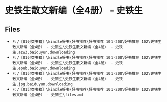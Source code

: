 # 史铁生散文新编（全4册） - 史铁生

## Files

- `F:/【01分类书籍】\kindle好书\好书推荐\好书推荐 101-200\好书推荐 102\史铁生散文新编（全4册） - 史铁生\史铁生散文新编（全4册） - 史铁生.azw3.baiduyun.downloading`
- `F:/【01分类书籍】\kindle好书\好书推荐\好书推荐 101-200\好书推荐 102\史铁生散文新编（全4册） - 史铁生\史铁生散文新编（全4册） - 史铁生.epub.baiduyun.downloading`
- `F:/【01分类书籍】\kindle好书\好书推荐\好书推荐 101-200\好书推荐 102\史铁生散文新编（全4册） - 史铁生\史铁生散文新编（全4册） - 史铁生.jpg.baiduyun.downloading`
- `F:/【01分类书籍】\kindle好书\好书推荐\好书推荐 101-200\好书推荐 102\史铁生散文新编（全4册） - 史铁生\files.md`
